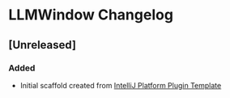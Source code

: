 <!-- Keep a Changelog guide -> https://keepachangelog.com -->

# LLMWindow Changelog

## [Unreleased]
### Added
- Initial scaffold created from [IntelliJ Platform Plugin Template](https://github.com/JetBrains/intellij-platform-plugin-template)
